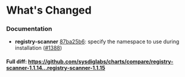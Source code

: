 # What's Changed

### Documentation
- **registry-scanner** [87ba25b6](https://github.com/sysdiglabs/charts/commit/87ba25b630dfe8d838cfd761a80c779faefd38bf): specify the namespace to use during installation ([#1388](https://github.com/sysdiglabs/charts/issues/1388))
#### Full diff: https://github.com/sysdiglabs/charts/compare/registry-scanner-1.1.14...registry-scanner-1.1.15
